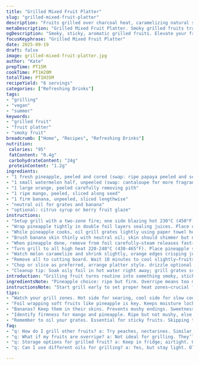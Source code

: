 ```yaml
---
title: "Grilled Mixed Fruit Platter"
slug: "grilled-mixed-fruit-platter"
description: "Fruits grilled over charcoal heat, caramelizing natural sugars, taking smoky edges. An alternative to plain raw fruit. Utilizes a water half-melon for moisture retention during grilling. Pineapple slow-cooked under foil first to soften fibers, then seared for browning. Banana grilled unpeeled to avoid mush, turning sweet-nutty flavor. Orange zesty and warm, mango tender yet firm, all revealing grill marks and aroma. No nuts, dairy, eggs, gluten. Can swap melon for papaya or pear to shift textures while keeping balance. Minimal added sugar but option for fruit syrup drizzle. Method highlights maintaining temp zones and careful turning to avoid charring."
metaDescription: "Grilled Mixed Fruit Platter. Smoky grilled fruits transform traditional snacks into aromatic delights. Enjoy a fresh, vibrant twist on fruit."
ogDescription: "Smoky, sticky, aromatic grilled fruits. Elevate your fruit game with a Grilled Mixed Fruit Platter. A fresh take on seasonal delights."
focusKeyphrase: "Grilled Mixed Fruit Platter"
date: 2025-09-19
draft: false
image: grilled-mixed-fruit-platter.jpg
author: "Kate"
prepTime: PT15M
cookTime: PT1H20M
totalTime: PT1H35M
recipeYield: "6 servings"
categories: ["Refreshing Drinks"]
tags:
- "grilling"
- "vegan"
- "summer"
keywords:
- "grilled fruit"
- "fruit platter"
- "smoky fruit"
breadcrumb: ["Home", "Recipes", "Refreshing Drinks"]
nutrition: 
 calories: "95"
 fatContent: "0.4g"
 carbohydrateContent: "24g"
 proteinContent: "1.2g"
ingredients:
- "1 fresh pineapple, peeled and cored (swap: ripe papaya peeled and seeded)"
- "1 small watermelon half, unpeeled (swap: cantaloupe for more fragrance)"
- "1 large orange, peeled carefully removing pith"
- "1 ripe mango, peeled, sliced along seed"
- "1 firm banana, unpeeled, sliced lengthwise"
- "neutral oil for grates and banana"
- "optional: citrus syrup or berry fruit glaze"
instructions:
- "Setup grill with a two-zone fire; one side blazing hot 230°C (450°F), other side off but coals still warm."
- "Wrap pineapple tightly in double foil layers sealing juices. Place on cooler side, cover grill to trap heat. Slow roast 50-65 minutes until slices yield easy to knife but still hold shape. Flip halfway—listen for the faint sizzle inside foil packet. Aroma sweet but not burnt."
- "While pineapple cooks, oil grill grates lightly using paper towel held with tongs. This prevents sticking, especially important for sticky banana sugars."
- "Brush banana skin thinly with neutral oil; skin should shimmer but not soak. This allows heat penetration while avoiding mush inside."
- "When pineapple done, remove from foil carefully—steam releases fast—transfer to plate."
- "Turn grill to all high heat 220-240°C (430-465°F). Place pineapple slices along with melon cut side down, orange segments, mango slices, and banana skin side down. Grill 6-10 minutes total, turning every 2 minutes to build crosshatched char lines and to avoid flare-ups from dripping sugars."
- "Watch melon caramelize and shrink slightly, orange edges crisping just as juice amplifies aroma. Mango fibers soften but resist collapse. Banana softens, skin chars but flesh sweetens and firms."
- "Remove all to cutting board. Wait 10 minutes to cool slightly—fruits still warm but juice settled, making slicing cleaner."
- "Chop or slice as preferred, arrange platter style. drizzle optional citrus or berry syrup just before serving to add acidity and gloss."
- "Cleanup tip: Soak oily foil in hot water right away; grill grates scrub with wire brush while warm but not hot."
introduction: "Grilling fruit turns routine into something smoky, sticky, aromatic—different. Not just tossing raw slices; applying heat draws sugars out, chars tiny edges, yielding texture contrast. Most common mistake? Too hot too soon. Fruit burns before softening. Another pitfall: not prepping with zones on grill. Slow cooking pineapple first breaks down tough fibers so fruit doesn’t dry out or burn when seared later. Bananas grilled in skin avoid turning gluey mush, instead develop sweet nuttiness beneath slight char. Melon grilled unpeeled holds moisture while picking up smoky notes. Orange needs peeling gently to remove bitterness but not lose juices that drip and sizzle, enriching smoky flavor. Mango as is, slightly firm but tender; don’t let overcook. Trick is watching textures visually and tactilely, not just timing—firmness, slight give, shrunk edges, aroma. The platter honors each fruit’s personality, layering sweet, smoky, tart, refreshing in bites."
ingredientsNote: "Pineapple choice: ripe but firm. Overripe means too mushy after grilling; under ripe burns without softening. Papaya is a good stand-in; softer to start but sweet and similar size. Watermelon skin left on traps moisture and keeps flesh from drying or shrinking too fast—a common downfall grilling melon halves fully exposed. Cantaloupe yields denser results with similar method. Orange should be peeled carefully with a sharp knife or filleted skin off to remove bitter pith which can overpower flavor if charred. Mango must be firm enough to hold shape but ripe enough to taste sweet. Banana selection important; not overripe but slightly green prevents limp mush, still plenty sweet after grilling. Neutral oil works; avocado oil or light olive acceptable. Heavier oils may add unwanted flavors. Syrup drizzle optional but balances grilled sugar with acidity or berry depth. Substitute syrup with honey if not vegan. Always oil grates to avoid fruit tearing or sticking—a hands-on, time-saving step."
instructionsNote: "Start grill early to set proper heat zones—crucial for controlling cooking intensity. Pineapple slow cooked on indirect low heat softens tough core fibers without charring external sugars. Wrapping in foil locks moisture, steam court helps breakdown without drying out. Flip halfway for even softness; listen for faint sizzle through foil as guide. While pineapple softens, prep grill grates with oil—prevents sticking for high-sugar fruits like banana. Banana grilled in skin keeps flesh intact, adds subtle roasted nuttiness, avoid peeling before otherwise slips through grates and burns quickly. High direct heat finishes grilling all fruits to build grill marks and caramelization. Turn fruits every 2 minutes for even char and avoiding flare-ups from dripping sugars causing bitterness. Remove and cool slightly to set juices before cutting—warm but not hot. Helps keep presentation clean, flavors balanced. Clean grill shortly after to avoid hardened sticky mess."
tips:
- "Watch your grill zones. Hot side for searing, cool side for slow cooking. Vital for soft fruits. Too hot? They burn before cooking through."
- "Foil wrapping soft fruits like pineapple is key. Keeps moisture locked in. Roast first, then sear. Listen for that sizzle. It's the hint of sweetness."
- "Bananas? Keep them in their skins. Prevents mushy endings. Sweetness develops under char. Don’t rush; turn them just enough for even cooking."
- "Identify firmness for mango and pineapple. Ripe but not mushy, else they’ll collapse under heat. Thicker slices maintain shape better."
- "Remember to oil your grates. Essential for sticky fruits. Skipping that step? You risk tearing your beautifully grilled fruits."
faq:
- "q: How do I grill other fruits? a: Try peaches, nectarines. Similar methods apply. Wrap if needed. Control heat; avoid burning."
- "q: What if my fruits are overripe? a: Not ideal for grilling. They’ll collapse. Use firmer varieties but slightly ripe. Better hold under heat."
- "q: Storage options for grilled fruit? a: Keep in fridge; airtight. Use within three days. Can freeze for later but texture changes."
- "q: Can I use different oils for grilling? a: Yes, but stay light. Olive oil possibly too strong. Grapeseed or avocado is good. Try those."

---
```

